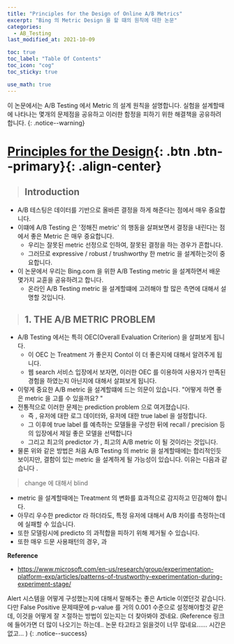 ```yaml
---
title: "Principles for the Design of Online A/B Metrics"
excerpt: "Bing 의 Metric Design 을 할 떄의 원칙에 대한 논문"
categories:
  - AB_Testing
last_modified_at: 2021-10-09

toc: true
toc_label: "Table Of Contents"
toc_icon: "cog"
toc_sticky: true

use_math: true
---
```


 이 논문에서는 A/B Testing 에서 Metric 의 설계 원칙을 설명합니다. 실험을 설계할때에 나타나는 몇개의 문제점을 공유하고 이러한 함정을 피하기 위한 해결책을 공유하려 합니다.
{: .notice--warning}

# [Principles for the Design](#link){: .btn .btn--primary}{: .align-center}

> ## Introduction 

- A/B 테스팅은 데이터를 기반으로 올바른 결정을 하게 해준다는 점에서 매우 중요합니다. 
- 이떄에 A/B Testing 은 '정해진 metric' 의 행동을 살펴보면서 결정을 내린다는 점에서 좋은 Metric 은 매우 중요합니다. 
  - 우리는 잘못된 metric 선정으로 인하여, 잘못된 결정을 하는 경우가 흔합니다. 
  - 그러므로 expressive / robust / trushworthy 한 metric 을 설계하는것이 중요합니다. 
- 이 논문에서 우리는 Bing.com 을 위한 A/B Testing metric 을 설계하면서 배운 몇가지 교휸을 공유하려고 합니다. 
  - 온라인 A/B Testing metric 을 설계할떄에 고려해야 할 많은 측면에 대해서 설명할 것입니다. 

> ## 1. THE A/B METRIC PROBLEM

- A/B Testing 에서는 특히 OEC(Overall Evaluation Criterion) 을 살펴보게 됩니다. 
  - 이 OEC 는 Treatment 가 좋은지 Contol 이 더 좋은지에 대해서 알려주게 됩니다. 
  - 웹 search 서비스 입장에서 보자면, 이러한 OEC 를 이용하여 사용자가 만족된 경험을 하였는지 아닌지에 대해서 살펴보게 됩니다.
- 이렇게 중요한 A/B metric 을 설계할떄에 드는 의문이 있습니다. "어떻게 하면 좋은 metric 을 고를 수 있을까요? "
- 전통적으로 이러한 문제는 prediction problem 으로 여겨졌습니다.
  - 즉 , 유저에 대한 로그 데이터와, 유저에 대한 true label 을 설정합니다. 
  - 그 이후에 true label 를 예측하는 모델들을 구성한 뒤에 recall / precision 등의 입장에서 제일 좋은 모델을 선택합니다 
  - 그리고 최고의 predictor 가 , 최고의 A/B metric 이 될 것이라는 것입니다. 
- 물론 위와 같은 방법은 처음 A/B Testing 의 metric 을 설계할때에는 합리적인듯 보이지만, 결함이 있는 metric 을 설계하게 될 가능성이 있습니다. 이유는 다음과 같습니다 .

> change 에 대해서 blind

- metric 을 설계할때에는 Treatment 의 변화를 효과적으로 감지하고 민감해야 합니다. 
- 아무리 우수한 predictor 라 하더라도, 특정 유저에 대해서 A/B 차이를 측정하는데에 실패할 수 있습니다.
- 또한 모델링시에 predicto 의 과적합을 피하기 위해 제거될 수 있습니다.  
- 또한 매우 드문 사용패턴의 경우, 과

**Reference**

- <https://www.microsoft.com/en-us/research/group/experimentation-platform-exp/articles/patterns-of-trustworthy-experimentation-during-experiment-stage/>

Alert 시스템을 어떻게 구성했는지에 대해서 말해주는 좋은 Article 이였던것 같습니다. 다만 False Positive 문제때문에 p-value 를 거의 0.001 수준으로 설정해야할것 같은데, 이것을 어떻게 잘 ㅈ절하는 방법이 있는지는 더 찾아봐야 겠네요. (Reference 링크에 들어가면 더 많이 나오기는 하는데.. 논문 타고타고 읽을것이 너무 많네요...... 시간은 없고... ) 
{: .notice--success}

